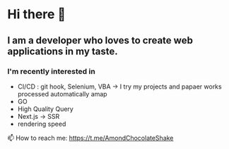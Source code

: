 # Hi there 👋

## I am a developer who loves to create web applications in my taste.


### I'm recently interested in 
- CI/CD : git hook, Selenium, VBA -> I try my projects and papaer works processed automatically amap
- GO
- High Quality Query
- Next.js -> SSR
- rendering speed





📫 How to reach me: https://t.me/AmondChocolateShake

<!--
**AmondChocolateShake/AmondChocolateShake** is a ✨ _special_ ✨ repository because its `README.md` (this file) appears on your GitHub profile.

Here are some ideas to get you started:

- 🔭 I’m currently working on ...
- 🌱 I’m currently learning ...
- 👯 I’m looking to collaborate on ...
- 🤔 I’m looking for help with ...
- 💬 Ask me about ...
- 😄 Pronouns: ...
- ⚡ Fun fact: ...
-->
